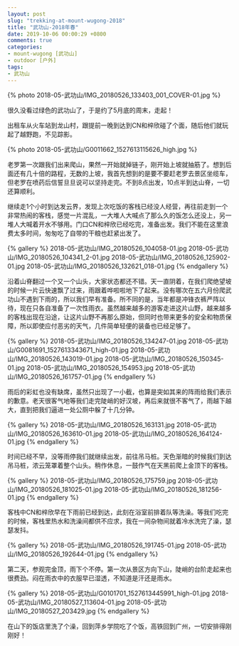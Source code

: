 ```yaml
---
layout: post
slug: "trekking-at-mount-wugong-2018"
title: "武功山-2018年春"
date: 2019-10-06 00:00:29 +0800
comments: true
categories:
- mount-wugong [武功山]
- outdoor [户外]
tags:
- 武功山
---
```


{% photo 2018-05-武功山/IMG_20180526_133403_001_COVER-01.jpg %}

很久没看过绿色的武功山了，于是约了5月底的周末，走起！

出租车从火车站到龙山村，跟提前一晚到达到CN和梓欣碰了个面，随后他们就玩起了越野跑，不见踪影。

<!-- more -->

{% photo 2018-05-武功山/G0011662_1527613115626_high.jpg %}

老罗第一次跟我们出来爬山，果然一开始就掉链子，刚开始上坡就抽筋了。想到后面还有几十倍的路程，无数的上坡，我首先想到的是要不要赶老罗去景区坐缆车，但老罗在喷药后信誓旦旦说可以坚持走完。不到8点出发，10点半到达山脊，一切还算顺利。

继续走1个小时到达发云界，发现上次吃饭的客栈已经没人经营，再往前走到一个非常热闹的客栈，感觉一片混乱，一大堆人大喊点了那么久的饭怎么还没上，另一堆人大喊着开水不够用。门口CN和梓欣已经吃完，准备出发。我们不能在这里浪费太多时间，匆匆吃了自带的干粮也赶紧出发了。

{% gallery %}
2018-05-武功山/IMG_20180526_104058-01.jpg
2018-05-武功山/IMG_20180526_104341_2-01.jpg
2018-05-武功山/IMG_20180526_125902-01.jpg
2018-05-武功山/IMG_20180526_132621_018-01.jpg
{% endgallery %}

沿着山脊翻过一个又一个山头，大家状态都还不错。天一直阴着，在我们爬绝望坡的时候一片云快速飘了过来，雨跟着哗啦啦地下了起来。没有哪次在五六月份爬武功山不遇到下雨的，所以我们早有准备。所不同的是，当年都是冲锋衣裤严阵以待，现在只各自准备了一次性雨衣。虽然越来越多的游客走进这片山野，越来越多的客栈出现在沿途，让这片山野不再那么原始，但同时也带来更多的安全和物质保障，所以即使应付恶劣的天气，几件简单轻便的装备也已经足够了。

{% gallery %}
2018-05-武功山/IMG_20180526_134247-01.jpg
2018-05-武功山/G0081691_1527613343671_high-01.jpg
2018-05-武功山/IMG_20180526_143019-01.jpg
2018-05-武功山/IMG_20180526_150345-01.jpg
2018-05-武功山/IMG_20180526_154953.jpg
2018-05-武功山/IMG_20180526_161757-01.jpg
{% endgallery %}

雨后的彩虹也没有缺席，虽然只出现了一小截，也算是突如其来的阵雨给我们表示的歉意。老天很客气地等我们走完陡峭的好汉坡，再后来就很不客气了，雨越下越大，直到把我们逼进一处公厕中躲了十几分钟。

{% gallery %}
2018-05-武功山/IMG_20180526_163131.jpg
2018-05-武功山/IMG_20180526_163610-01.jpg
2018-05-武功山/IMG_20180526_164124-01.jpg
{% endgallery %}

时间已经不早，没等雨停我们就继续出发，前往吊马桩。天色渐暗的时候我们到达吊马桩，浓云笼罩着整个山头。稍作休息，一鼓作气在天黑前爬上金顶下的客栈。

{% gallery %}
2018-05-武功山/IMG_20180526_175759.jpg
2018-05-武功山/IMG_20180526_181025-01.jpg
2018-05-武功山/IMG_20180526_181256-01.jpg
{% endgallery %}

客栈中CN和梓欣早在下雨前已经到达，此刻在浴室前排着队等洗澡。等我们吃完的时候，客栈里热水和洗澡间都供不应求，我在一间杂物间就着冷水洗完了澡，瑟瑟发抖。

{% gallery %}
2018-05-武功山/IMG_20180526_191745-01.jpg
2018-05-武功山/IMG_20180526_192644-01.jpg
{% endgallery %}

第二天，参观完金顶，雨下个不停。第一次从景区方向下山，陡峭的台阶走起来也很费劲。闷在雨衣中的衣服早已湿透，不知道是汗还是雨水。

{% gallery %}
2018-05-武功山/G0101701_1527613445991_high-01.jpg
2018-05-武功山/IMG_20180527_113604-01.jpg
2018-05-武功山/IMG_20180527_203429.jpg
{% endgallery %}

在山下的饭店里洗了个澡，回到萍乡学院吃了个饭，高铁回到广州，一切安排得刚刚好！
